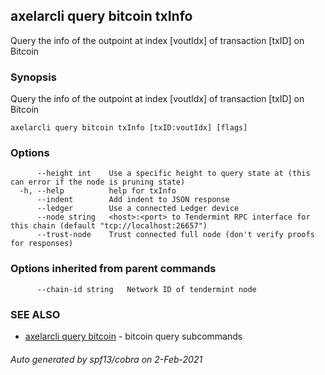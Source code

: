 ## axelarcli query bitcoin txInfo

Query the info of the outpoint at index [voutIdx] of transaction [txID] on Bitcoin

### Synopsis

Query the info of the outpoint at index [voutIdx] of transaction [txID] on Bitcoin

```
axelarcli query bitcoin txInfo [txID:voutIdx] [flags]
```

### Options

```
      --height int    Use a specific height to query state at (this can error if the node is pruning state)
  -h, --help          help for txInfo
      --indent        Add indent to JSON response
      --ledger        Use a connected Ledger device
      --node string   <host>:<port> to Tendermint RPC interface for this chain (default "tcp://localhost:26657")
      --trust-node    Trust connected full node (don't verify proofs for responses)
```

### Options inherited from parent commands

```
      --chain-id string   Network ID of tendermint node
```

### SEE ALSO

* [axelarcli query bitcoin](axelarcli_query_bitcoin.md)     - bitcoin query subcommands

###### Auto generated by spf13/cobra on 2-Feb-2021
